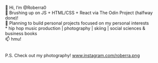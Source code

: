 👋 Hi, I’m @Roberra0<br>
  🌱 Brushing up on JS + HTML/CSS + React via The Odin Project (halfway done)!<br>
  👀 Planning to build personal projects focused on my personal interests  <br>
     * hip hop music production | photography | skiing | social sciences & business books  <br>
  📫 hmu!<br><br>

P.S. Check out my photography! www.instagram.com/roberra.png
<!---
Roberra0/Roberra0 is a ✨ special ✨ repository because its `README.md` (this file) appears on your GitHub profile.
You can click the Preview link to take a look at your changes.
--->
